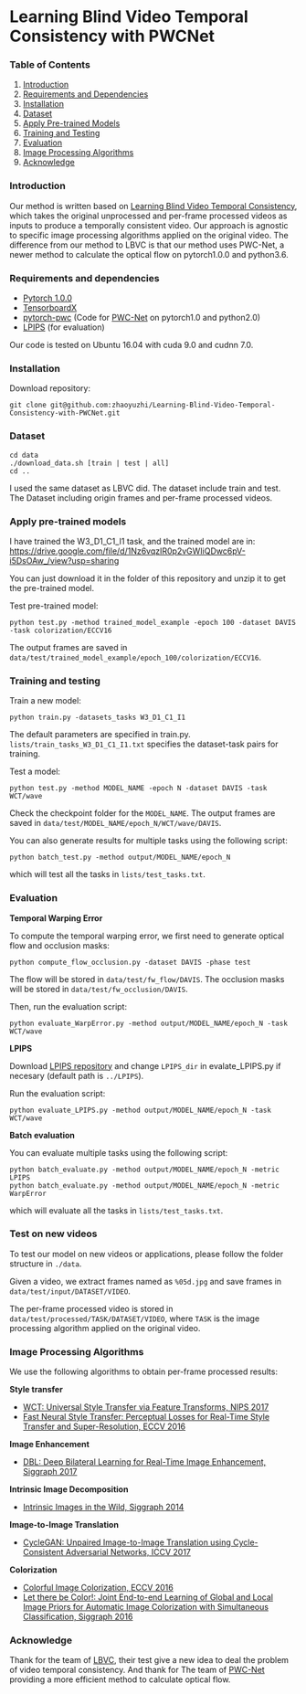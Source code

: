 # Learning Blind Video Temporal Consistency with PWCNet


### Table of Contents
1. [Introduction](#introduction)
1. [Requirements and Dependencies](#requirements-and-dependencies)
1. [Installation](#installation)
1. [Dataset](#dataset)
1. [Apply Pre-trained Models](#apply-pre-trained-models)
1. [Training and Testing](#training-and-testing)
1. [Evaluation](#evaluation)
1. [Image Processing Algorithms](#image-processing-algorithms)
1. [Acknowledge](#acknowledge)


### Introduction
Our method is written based on [Learning Blind Video Temporal Consistency](https://github.com/phoenix104104/fast_blind_video_consistency), which takes the original unprocessed and per-frame processed videos as inputs to produce a temporally consistent video. Our approach is agnostic to specific image processing algorithms applied on the original video. The difference from our method to LBVC is that our method uses PWC-Net, a newer method to calculate the optical flow on pytorch1.0.0 and python3.6.


### Requirements and dependencies
- [Pytorch 1.0.0](https://pytorch.org/)
- [TensorboardX](https://github.com/lanpa/tensorboardX)
- [pytorch-pwc](https://github.com/sniklaus/pytorch-pwc) (Code for [PWC-Net](https://github.com/NVlabs/PWC-Net) on pytorch1.0 and python2.0)
- [LPIPS](https://github.com/richzhang/PerceptualSimilarity) (for evaluation)

Our code is tested on Ubuntu 16.04 with cuda 9.0 and cudnn 7.0.


### Installation
Download repository:

    git clone git@github.com:zhaoyuzhi/Learning-Blind-Video-Temporal-Consistency-with-PWCNet.git

### Dataset

    cd data
    ./download_data.sh [train | test | all]
    cd ..

I used the same dataset as LBVC did. The dataset include train and test. The Dataset including origin frames and per-frame processed videos.
    
### Apply pre-trained models
I have trained the W3_D1_C1_I1 task, and the trained model are in:
https://drive.google.com/file/d/1Nz6vqzIR0p2vGWIiQDwc6pV-i5DsOAw_/view?usp=sharing

You can just download it in the folder of this repository and unzip it to get the pre-trained model.

Test pre-trained model:

    python test.py -method trained_model_example -epoch 100 -dataset DAVIS -task colorization/ECCV16
    
The output frames are saved in `data/test/trained_model_example/epoch_100/colorization/ECCV16`.


### Training and testing
Train a new model:

    python train.py -datasets_tasks W3_D1_C1_I1

The default parameters are specified in train.py. `lists/train_tasks_W3_D1_C1_I1.txt` specifies the dataset-task pairs for training.

Test a model:

    python test.py -method MODEL_NAME -epoch N -dataset DAVIS -task WCT/wave
    
Check the checkpoint folder for the `MODEL_NAME`.
The output frames are saved in `data/test/MODEL_NAME/epoch_N/WCT/wave/DAVIS`.


You can also generate results for multiple tasks using the following script:

    python batch_test.py -method output/MODEL_NAME/epoch_N

which will test all the tasks in `lists/test_tasks.txt`.


### Evaluation
**Temporal Warping Error**

To compute the temporal warping error, we first need to generate optical flow and occlusion masks:

    python compute_flow_occlusion.py -dataset DAVIS -phase test

The flow will be stored in `data/test/fw_flow/DAVIS`. The occlusion masks will be stored in `data/test/fw_occlusion/DAVIS`.

Then, run the evaluation script:

    python evaluate_WarpError.py -method output/MODEL_NAME/epoch_N -task WCT/wave
    
**LPIPS**

Download [LPIPS repository](https://github.com/richzhang/PerceptualSimilarity) and change `LPIPS_dir` in evalate_LPIPS.py if necesary (default path is `../LPIPS`).

Run the evaluation script:

    python evaluate_LPIPS.py -method output/MODEL_NAME/epoch_N -task WCT/wave

**Batch evaluation**

You can evaluate multiple tasks using the following script:

    python batch_evaluate.py -method output/MODEL_NAME/epoch_N -metric LPIPS
    python batch_evaluate.py -method output/MODEL_NAME/epoch_N -metric WarpError
    
which will evaluate all the tasks in `lists/test_tasks.txt`.

   
### Test on new videos
To test our model on new videos or applications, please follow the folder structure in `./data`.

Given a video, we extract frames named as `%05d.jpg` and save frames in `data/test/input/DATASET/VIDEO`.

The per-frame processed video is stored in `data/test/processed/TASK/DATASET/VIDEO`, where `TASK` is the image processing algorithm applied on the original video.


### Image Processing Algorithms
We use the following algorithms to obtain per-frame processed results:

**Style transfer**
- [WCT: Universal Style Transfer via Feature Transforms, NIPS 2017](https://github.com/Yijunmaverick/UniversalStyleTransfer)
- [Fast Neural Style Transfer: Perceptual Losses for Real-Time Style Transfer and Super-Resolution, ECCV 2016](https://github.com/jcjohnson/fast-neural-style)

**Image Enhancement**
- [DBL: Deep Bilateral Learning for Real-Time Image Enhancement, Siggraph 2017](https://groups.csail.mit.edu/graphics/hdrnet/)

**Intrinsic Image Decomposition**
- [Intrinsic Images in the Wild, Siggraph 2014](http://opensurfaces.cs.cornell.edu/publications/intrinsic/)

**Image-to-Image Translation**
- [CycleGAN: Unpaired Image-to-Image Translation using Cycle-Consistent Adversarial Networks, ICCV 2017](https://github.com/junyanz/pytorch-CycleGAN-and-pix2pix)

**Colorization**
- [Colorful Image Colorization, ECCV 2016](https://github.com/richzhang/colorization)
- [Let there be Color!: Joint End-to-end Learning of Global and Local Image Priors for Automatic Image Colorization with Simultaneous Classification, Siggraph 2016](http://hi.cs.waseda.ac.jp/~iizuka/projects/colorization/en/)

### Acknowledge
Thank for the team of [LBVC](https://github.com/phoenix104104/fast_blind_video_consistency), their test give a new idea to deal the problem of video temporal consistency. And thank for The team of [PWC-Net](https://github.com/NVlabs/PWC-Net) providing a more efficient method to calculate optical flow.

    
